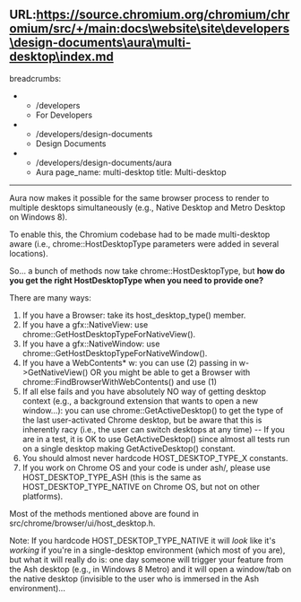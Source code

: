 URL:https://source.chromium.org/chromium/chromium/src/+/main:docs\website\site\developers\design-documents\aura\multi-desktop\index.md
---
breadcrumbs:
- - /developers
  - For Developers
- - /developers/design-documents
  - Design Documents
- - /developers/design-documents/aura
  - Aura
page_name: multi-desktop
title: Multi-desktop
---

Aura now makes it possible for the same browser process to render to multiple
desktops simultaneously (e.g., Native Desktop and Metro Desktop on Windows 8).

To enable this, the Chromium codebase had to be made multi-desktop aware (i.e.,
chrome::HostDesktopType parameters were added in several locations).

So... a bunch of methods now take chrome::HostDesktopType, but **how do you get
the right HostDesktopType when you need to provide one?**

There are many ways:

1.  If you have a Browser: take its host_desktop_type() member.
2.  If you have a gfx::NativeView: use
            chrome::GetHostDesktopTypeForNativeView().
3.  If you have a gfx::NativeWindow: use
            chrome::GetHostDesktopTypeForNativeWindow().
4.  If you have a WebContents\* w: you can use (2) passing in
            w-&gt;GetNativeView() OR you might be able to get a Browser with
            chrome::FindBrowserWithWebContents() and use (1)
5.  If all else fails and you have absolutely NO way of getting desktop
            context (e.g., a background extension that wants to open a new
            window...): you can use chrome::GetActiveDesktop() to get the type
            of the last user-activated Chrome desktop, but be aware that this is
            inherently racy (i.e., the user can switch desktops at any time) --
            If you are in a test, it is OK to use GetActiveDesktop() since
            almost all tests run on a single desktop making GetActiveDesktop()
            constant.
6.  You should almost never hardcode HOST_DESKTOP_TYPE_X constants.
7.  If you work on Chrome OS and your code is under ash/, please use
            HOST_DESKTOP_TYPE_ASH (this is the same as HOST_DESKTOP_TYPE_NATIVE
            on Chrome OS, but not on other platforms).

Most of the methods mentioned above are found in
src/chrome/browser/ui/host_desktop.h.

Note: If you hardcode HOST_DESKTOP_TYPE_NATIVE it will *look* like it's
*working* if you're in a single-desktop environment (which most of you are), but
what it will really do is: one day someone will trigger your feature from the
Ash desktop (e.g., in Windows 8 Metro) and it will open a window/tab on the
native desktop (invisible to the user who is immersed in the Ash environment)...
